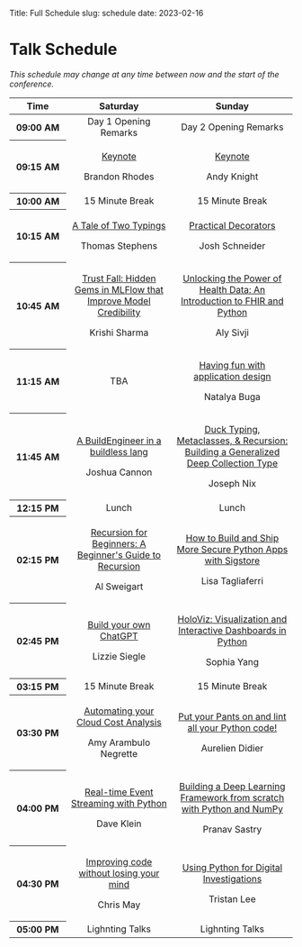Title: Full Schedule
slug: schedule
date: 2023-02-16

# Talk Schedule

_This schedule may change at any time between now and the start of the conference._

<table class="table">
  <thead class="thead-dark">
    <th width="20%" scope="col">Time</th>
    <th style="text-align:center;" scope="col">Saturday</th>
    <th style="text-align:center;" scope="col">Sunday</th>
  </thead>
  <tbody>
  <tr>
    <th scope="row">09:00 AM</th>
    <td style="text-align:center">Day 1 Opening Remarks</td>
    <td style="text-align:center">Day 2 Opening Remarks</td>
</tr>
<tr>
    <th scope="row">09:15 AM</th>
    <td>
    <p style="text-align:center;">
        <a href="schedule/keynotes/">Keynote</a>
    </p>
    <p style="text-align:center;font-size:16px;">Brandon Rhodes</p>
</td>
    <td>
    <p style="text-align:center;">
        <a href="schedule/keynotes/">Keynote</a>
    </p>
    <p style="text-align:center;font-size:16px;">Andy Knight</p>
</td>
</tr>
<tr>
    <th scope="row">10:00 AM</th>
    <td style="text-align:center">15 Minute Break</td>
    <td style="text-align:center">15 Minute Break</td>
</tr>
<tr>
    <th scope="row">10:15 AM</th>
    <td>
    <p style="text-align:center;">
        <a href="schedule/talks#NT7ZVM">A Tale of Two Typings</a>
    </p>
    <p style="text-align:center;font-size:16px;">Thomas Stephens</p>
</td>
    <td>
    <p style="text-align:center;">
        <a href="schedule/talks#TQVW83">Practical Decorators</a>
    </p>
    <p style="text-align:center;font-size:16px;">Josh Schneider</p>
</td>
</tr>
<tr>
    <th scope="row">10:45 AM</th>
    <td>
    <p style="text-align:center;">
        <a href="schedule/talks#HXXUYK">Trust Fall: Hidden Gems in MLFlow that Improve Model Credibility</a>
    </p>
    <p style="text-align:center;font-size:16px;">Krishi Sharma</p>
</td>
    <td>
    <p style="text-align:center;">
        <a href="schedule/talks#JASMQM">Unlocking the Power of Health Data: An Introduction to FHIR and Python</a>
    </p>
    <p style="text-align:center;font-size:16px;">Aly Sivji</p>
</td>
</tr>
<tr>
    <th scope="row">11:15 AM</th>
    <td style="text-align:center">TBA</td>
    <td>
    <p style="text-align:center;">
        <a href="schedule/talks#PCNK9D">Having fun with application design</a>
    </p>
    <p style="text-align:center;font-size:16px;">Natalya Buga</p>
</td>
</tr>
<tr>
    <th scope="row">11:45 AM</th>
    <td>
    <p style="text-align:center;">
        <a href="schedule/talks#MTLBLT">A BuildEngineer in a buildless lang</a>
    </p>
    <p style="text-align:center;font-size:16px;">Joshua Cannon</p>
</td>
    <td>
    <p style="text-align:center;">
        <a href="schedule/talks#KQYC8Z">Duck Typing, Metaclasses, & Recursion: Building a Generalized Deep Collection Type</a>
    </p>
    <p style="text-align:center;font-size:16px;">Joseph Nix</p>
</td>
</tr>
<tr>
    <th scope="row">12:15 PM</th>
    <td style="text-align:center">Lunch</td>
    <td style="text-align:center">Lunch</td>
</tr>
<tr>
    <th scope="row">02:15 PM</th>
    <td>
    <p style="text-align:center;">
        <a href="schedule/talks#CV9CUV">Recursion for Beginners: A Beginner's Guide to Recursion</a>
    </p>
    <p style="text-align:center;font-size:16px;">Al Sweigart</p>
</td>
    <td>
    <p style="text-align:center;">
        <a href="schedule/talks#MNXLDQ">How to Build and Ship More Secure Python Apps with Sigstore</a>
    </p>
    <p style="text-align:center;font-size:16px;">Lisa Tagliaferri</p>
</td>
</tr>
<tr>
    <th scope="row">02:45 PM</th>
    <td>
    <p style="text-align:center;">
        <a href="schedule/talks#7X79PK">Build your own ChatGPT</a>
    </p>
    <p style="text-align:center;font-size:16px;">Lizzie Siegle</p>
</td>
    <td>
    <p style="text-align:center;">
        <a href="schedule/talks#U9QBCR">HoloViz: Visualization and Interactive Dashboards in Python</a>
    </p>
    <p style="text-align:center;font-size:16px;">Sophia Yang</p>
</td>
</tr>
<tr>
    <th scope="row">03:15 PM</th>
    <td style="text-align:center">15 Minute Break</td>
    <td style="text-align:center">15 Minute Break</td>
</tr>
<tr>
    <th scope="row">03:30 PM</th>
    <td>
    <p style="text-align:center;">
        <a href="schedule/talks#MGKFTY">Automating your Cloud Cost Analysis</a>
    </p>
    <p style="text-align:center;font-size:16px;">Amy Arambulo Negrette</p>
</td>
    <td>
    <p style="text-align:center;">
        <a href="schedule/talks#C3PBVR">Put your Pants on and lint all your Python code!</a>
    </p>
    <p style="text-align:center;font-size:16px;">Aurelien Didier</p>
</td>
</tr>
<tr>
    <th scope="row">04:00 PM</th>
    <td>
    <p style="text-align:center;">
        <a href="schedule/talks#NDWZGE">Real-time Event Streaming with Python</a>
    </p>
    <p style="text-align:center;font-size:16px;">Dave Klein</p>
</td>
    <td>
    <p style="text-align:center;">
        <a href="schedule/talks#TSREV8">Building a Deep Learning Framework from scratch with Python and NumPy</a>
    </p>
    <p style="text-align:center;font-size:16px;">Pranav Sastry</p>
</td>
</tr>
<tr>
    <th scope="row">04:30 PM</th>
    <td>
    <p style="text-align:center;">
        <a href="schedule/talks#USAA9W">Improving code without losing your mind</a>
    </p>
    <p style="text-align:center;font-size:16px;">Chris May</p>
</td>
    <td>
    <p style="text-align:center;">
        <a href="schedule/talks#F7HAMC">Using Python for Digital Investigations</a>
    </p>
    <p style="text-align:center;font-size:16px;">Tristan Lee</p>
</td>
</tr>
<tr>
    <th scope="row">05:00 PM</th>
    <td style="text-align:center">Lighnting Talks</td>
    <td style="text-align:center">Lighnting Talks</td>
</tr>
  </tbody>
</table>
